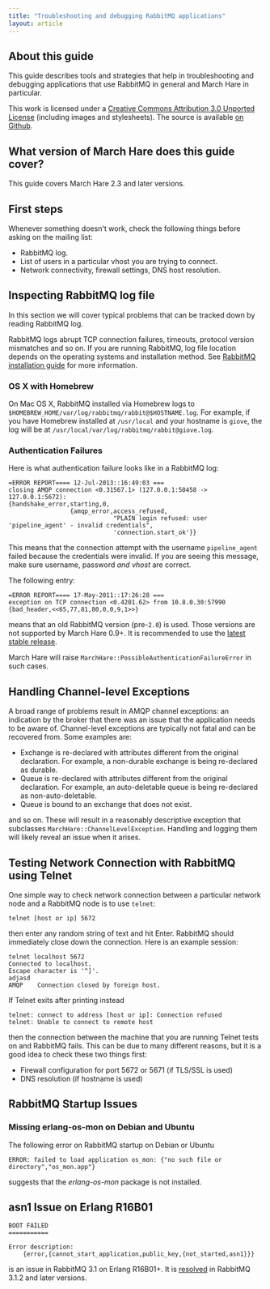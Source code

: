 ```yaml
---
title: "Troubleshooting and debugging RabbitMQ applications"
layout: article
---
```


## About this guide

This guide describes tools and strategies that help in troubleshooting
and debugging applications that use RabbitMQ in general and March Hare in
particular.

This work is licensed under a <a rel="license"
href="http://creativecommons.org/licenses/by/3.0/">Creative Commons
Attribution 3.0 Unported License</a> (including images and
stylesheets). The source is available [on
Github](https://github.com/ruby-amqp/rubymarchhare.info).


## What version of March Hare does this guide cover?

This guide covers March Hare 2.3 and later versions.


## First steps

Whenever something doesn't work, check the following things before
asking on the mailing list:

 * RabbitMQ log.
 * List of users in a particular vhost you are trying to connect.
 * Network connectivity, firewall settings, DNS host resolution.


## Inspecting RabbitMQ log file

In this section we will cover typical problems that can be tracked
down by reading RabbitMQ log.

RabbitMQ logs abrupt TCP connection failures, timeouts, protocol
version mismatches and so on. If you are running RabbitMQ, log
file location depends on the operating systems and installation method.
See [RabbitMQ installation guide](http://www.rabbitmq.com/install.html) for
more information.

### OS X with Homebrew

On Mac OS X, RabbitMQ installed via Homebrew logs to
`$HOMEBREW_HOME/var/log/rabbitmq/rabbit@$HOSTNAME.log`. For example, if
you have Homebrew installed at `/usr/local` and your hostname is `giove`,
the log will be at `/usr/local/var/log/rabbitmq/rabbit@giove.log`.



### Authentication Failures

Here is what authentication failure looks like in a RabbitMQ log:

```
=ERROR REPORT==== 12-Jul-2013::16:49:03 ===
closing AMQP connection <0.31567.1> (127.0.0.1:50458 -> 127.0.0.1:5672):
{handshake_error,starting,0,
                 {amqp_error,access_refused,
                             "PLAIN login refused: user 'pipeline_agent' - invalid credentials",
                             'connection.start_ok'}}
```

This means that the connection attempt with the username
`pipeline_agent` failed because the credentials were invalid. If you
are seeing this message, make sure username, password *and vhost* are
correct.

The following entry:

```
=ERROR REPORT==== 17-May-2011::17:26:28 ===
exception on TCP connection <0.4201.62> from 10.8.0.30:57990
{bad_header,<<65,77,81,80,0,0,9,1>>}
```

means that an old RabbitMQ version (pre-`2.0`) is used. Those versions
are not supported by March Hare 0.9+. It is recommended to use the
[latest stable release](http://www.rabbitmq.com/download.html).

March Hare will raise `MarchHare::PossibleAuthenticationFailureError` in such
cases.


## Handling Channel-level Exceptions

A broad range of problems result in AMQP channel exceptions: an
indication by the broker that there was an issue that the application
needs to be aware of. Channel-level exceptions are typically not fatal
and can be recovered from. Some examples are:

 * Exchange is re-declared with attributes different from the original declaration. For example, a non-durable exchange is being re-declared as durable.
 * Queue is re-declared with attributes different from the original declaration. For example, an auto-deletable queue is being re-declared as non-auto-deletable.
 * Queue is bound to an exchange that does not exist.

and so on. These will result in a reasonably descriptive exception that subclasses `MarchHare::ChannelLevelException`.
Handling and logging them will likely reveal an issue when it arises.



## Testing Network Connection with RabbitMQ using Telnet

One simple way to check network connection between a particular network node and a RabbitMQ node is to use `telnet`:

```
telnet [host or ip] 5672
```

then enter any random string of text and hit Enter. RabbitMQ should immediately close down the connection. Here is an example session:

```
telnet localhost 5672
Connected to localhost.
Escape character is '^]'.
adjasd
AMQP    Connection closed by foreign host.
```

If Telnet exits after printing instead

```
telnet: connect to address [host or ip]: Connection refused
telnet: Unable to connect to remote host
```

then the connection between the machine that you are running Telnet
tests on and RabbitMQ fails. This can be due to many different
reasons, but it is a good idea to check these two things first:

 * Firewall configuration for port 5672 or 5671 (if TLS/SSL is used)
 * DNS resolution (if hostname is used)


## RabbitMQ Startup Issues

### Missing erlang-os-mon on Debian and Ubuntu

The following error on RabbitMQ startup on Debian or Ubuntu

```
ERROR: failed to load application os_mon: {"no such file or directory","os_mon.app"}
```

suggests that the *erlang-os-mon* package is not installed.


## asn1 Issue on Erlang R16B01

```
BOOT FAILED
===========

Error description:
    {error,{cannot_start_application,public_key,{not_started,asn1}}}
```

is an issue in RabbitMQ 3.1 on Erlang R16B01+. It is [resolved](http://rabbitmq.1065348.n5.nabble.com/Erlang-R16B01-and-SSL-td27526.html)
in RabbitMQ 3.1.2 and later versions.
